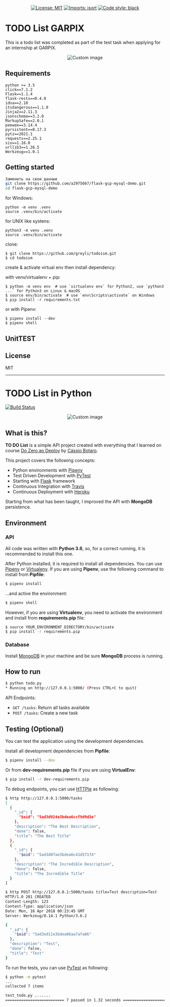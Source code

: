 <p align="center">
<a href="https://github.com/psf/black/blob/main/LICENSE"><img alt="License: MIT" src="https://black.readthedocs.io/en/stable/_static/license.svg"></a>
<a href="https://pycqa.github.io/isortE"><img alt="Imports: isort" src="https://img.shields.io/badge/%20imports-isort-%231674b1?style=flat&labelColor=ef8336"></a>
<a href="https://github.com/psf/black"><img alt="Code style: black" src="https://img.shields.io/badge/code%20style-black-000000.svg"></a>
</p>

# TODO List GARPIX
This is a todo list was completed as part of the test task when applying for an internship at GARPIX.

<p align="center">
  <img src="https://raw.github.com/marcosvbras/todo-list-python/master/images/to-do-list.jpg" alt="Custom image"/>
</p>

## Requirements
```
python >= 3.5
click==7.1.2
Flask==1.1.4
flask-restx==0.4.0
idna==2.10
itsdangerous==1.1.0
Jinja2==2.11.3
jsonschema==3.2.0
MarkupSafe==2.0.1
peewee==3.14.4
pyrsistent==0.17.3
pytz==2021.1
requests==2.25.1
six==1.16.0
urllib3==1.26.5
Werkzeug==1.0.1
```

## Getting started
```bash
Заменить на свои данные
git clone https://github.com/a2975667/flask-gcp-mysql-demo.git
cd flask-gcp-mysql-demo
```

for Windows:
```
python -m venv .venv
source .venv/bin/activate
```

for UNIX like systens:
```
python3 -m venv .venv
source .venv/bin/activate
```

clone:
```
$ git clone https://github.com/greyli/todoism.git
$ cd todoism
```
create & activate virtual env then install dependency:

with venv/virtualenv + pip:
```
$ python -m venv env  # use `virtualenv env` for Python2, use `python3 ...` for Python3 on Linux & macOS
$ source env/bin/activate  # use `env\Scripts\activate` on Windows
$ pip install -r requirements.txt
```
or with Pipenv:
```
$ pipenv install --dev
$ pipenv shell
```

## UnitTEST


## License
MIT

-------


# TODO List in Python

[![Build Status](https://travis-ci.org/marcosvbras/todo-list-python.svg?branch=master)](https://travis-ci.org/marcosvbras/todo-list-python)

<p align="center">
  <img src="https://raw.github.com/marcosvbras/todo-list-python/master/images/to-do-list.jpg" alt="Custom image"/>
</p>

## What is this?

**TO DO List** is a simple API project created with everything that I learned on course [Do Zero ao Deploy](https://github.com/cassiobotaro/do_zero_ao_deploy) by [Cássio Botaro](https://github.com/cassiobotaro/).

This project covers the following concepts:
- Python environments with [Pipenv](https://github.com/pypa/pipenv)
- Test Driven Development with [PyTest](https://docs.pytest.org/en/latest/)
- Starting with [Flask](http://flask.pocoo.org/) framework
- Continuous Integration with [Travis](https://travis-ci.org/)
- Continuous Deployment with [Heroku](https://www.heroku.com/)

Starting from what has been taught, I improved the API with **MongoDB** persistence.

## Environment
### API
All code was written with **Python 3.6**, so, for a correct running, it is recommended to install this one.

After Python installed, it is required to install all dependencies. You can use [Pipenv](https://github.com/pypa/pipenv) or [Virtualenv](https://virtualenv.pypa.io/en/stable/). If you are using **Pipenv**, use the following command to install from **Pipfile**:

```bash
$ pipenv install
```

...and active the environment:
```bash
$ pipenv shell
```

However, if you are using **Virtualenv**, you need to activate the environment and install from **requirements.pip** file:

```bash
$ source YOUR_ENVIRONMENT_DIRECTORY/bin/activate
$ pip install -r requirements.pip
```

### Database
Install [MongoDB](https://www.mongodb.com/) in your machine and be sure **MongoDB** process is running.

## How to run

```bash
$ python todo.py
* Running on http://127.0.0.1:5000/ (Press CTRL+C to quit)
```

API Endpoints:
- `GET /tasks`: Return all tasks available
- `POST /tasks`: Create a new task

## Testing (Optional)

You can test the application using the development dependencies.

Install all development dependencies from **Pipfile**:
```bash
$ pipenv install --dev
```

Or from **dev-requirements.pip** file if you are using **VirtualEnv**:
```bash
$ pip install -r dev-requirements.pip
```

To debug endpoints, you can use [HTTPie](https://httpie.org/) as following:
```bash
$ http http://127.0.0.1:5000/tasks
[
  {
    "_id": {
      "$oid": "5ad3d924e3bdea6ccf9d9d3e"
    },
    "description": "The Best Description",
    "done": false,
    "title": "The Best Title"
  },
  {
    "_id": {
      "$oid": "5ad3d8fae3bdea6c41d571f4"
    },
    "description": "The Incredible Description",
    "done": false,
    "title": "The Incredible Title"
  }
]
```

```bash
$ http POST http://127.0.0.1:5000/tasks title=Test description=Test
HTTP/1.0 201 CREATED
Content-Length: 123
Content-Type: application/json
Date: Mon, 16 Apr 2018 00:23:45 GMT
Server: Werkzeug/0.14.1 Python/3.6.2

{
  "_id": {
    "$oid": "5ad3ed11e3bdea06aa7afa06"
  },
  "description": "Test",
  "done": false,
  "title": "Test"
}
```

To run the tests, you can use [PyTest](https://docs.pytest.org/en/latest/) as following:
```bash
$ python -m pytest
...
collected 7 items

test_todo.py .......                                                    [100%]
========================== 7 passed in 1.32 seconds ==========================
```
